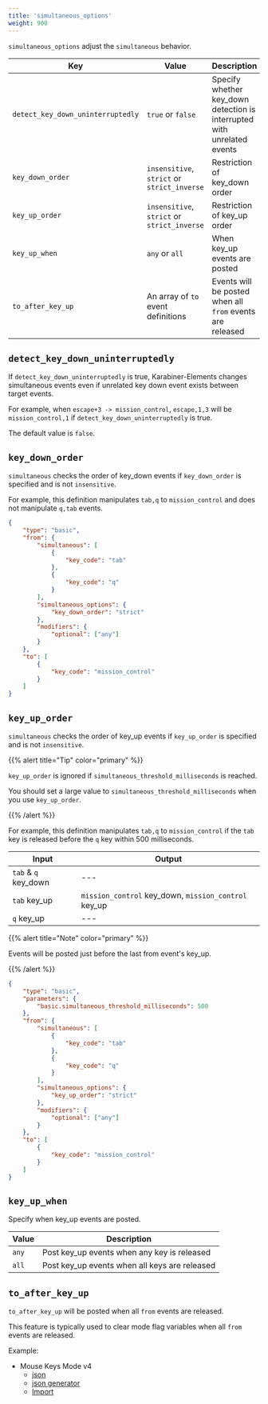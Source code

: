 ```yaml
---
title: 'simultaneous_options'
weight: 900
---
```


`simultaneous_options` adjust the `simultaneous` behavior.

| Key                               | Value                                       | Description                                                             |
| --------------------------------- | ------------------------------------------- | ----------------------------------------------------------------------- |
| `detect_key_down_uninterruptedly` | `true` or `false`                           | Specify whether key_down detection is interrupted with unrelated events |
| `key_down_order`                  | `insensitive`, `strict` or `strict_inverse` | Restriction of key_down order                                           |
| `key_up_order`                    | `insensitive`, `strict` or `strict_inverse` | Restriction of key_up order                                             |
| `key_up_when`                     | `any` or `all`                              | When key_up events are posted                                           |
| `to_after_key_up`                 | An array of `to` event definitions          | Events will be posted when all `from` events are released               |

## `detect_key_down_uninterruptedly`

If `detect_key_down_uninterruptedly` is true, Karabiner-Elements changes simultaneous events even if unrelated key down event exists between target events.

For example, when `escape+3 -> mission_control`, `escape,1,3` will be `mission_control,1` if `detect_key_down_uninterruptedly` is true.

The default value is `false`.

## `key_down_order`

`simultaneous` checks the order of key_down events if `key_down_order` is specified and is not `insensitive`.

For example, this definition manipulates `tab,q` to `mission_control` and does not manipulate `q,tab` events.

```json
{
    "type": "basic",
    "from": {
        "simultaneous": [
            {
                "key_code": "tab"
            },
            {
                "key_code": "q"
            }
        ],
        "simultaneous_options": {
            "key_down_order": "strict"
        },
        "modifiers": {
            "optional": ["any"]
        }
    },
    "to": [
        {
            "key_code": "mission_control"
        }
    ]
}
```

## `key_up_order`

`simultaneous` checks the order of key_up events if `key_up_order` is specified and is not `insensitive`.

{{% alert title="Tip" color="primary" %}}

`key_up_order` is ignored if `simultaneous_threshold_milliseconds` is reached.

You should set a large value to `simultaneous_threshold_milliseconds` when you use `key_up_order`.

{{% /alert %}}

For example, this definition manipulates `tab,q` to `mission_control` if the `tab` key is released before the `q` key within 500 milliseconds.

| Input                | Output                                               |
| -------------------- | ---------------------------------------------------- |
| `tab` & `q` key_down | ---                                                  |
| `tab` key_up         | `mission_control` key_down, `mission_control` key_up |
| `q` key_up           | ---                                                  |

{{% alert title="Note" color="primary" %}}

Events will be posted just before the last from event's key_up.

{{% /alert %}}

```json
{
    "type": "basic",
    "parameters": {
        "basic.simultaneous_threshold_milliseconds": 500
    },
    "from": {
        "simultaneous": [
            {
                "key_code": "tab"
            },
            {
                "key_code": "q"
            }
        ],
        "simultaneous_options": {
            "key_up_order": "strict"
        },
        "modifiers": {
            "optional": ["any"]
        }
    },
    "to": [
        {
            "key_code": "mission_control"
        }
    ]
}
```

## `key_up_when`

Specify when key_up events are posted.

| Value | Description                                   |
| ----- | --------------------------------------------- |
| `any` | Post key_up events when any key is released   |
| `all` | Post key_up events when all keys are released |

## `to_after_key_up`

`to_after_key_up` will be posted when all `from` events are released.

This feature is typically used to clear mode flag variables when all `from` events are released.

Example:

-   Mouse Keys Mode v4
    -   [json](https://github.com/pqrs-org/KE-complex_modifications/blob/master/public/json/mouse_keys_mode_v4.json)
    -   [json generator](https://github.com/pqrs-org/KE-complex_modifications/blob/master/src/json/mouse_keys_mode_v4.json.rb)
    -   [Import](https://ke-complex-modifications.pqrs.org/#mouse_keys_mode_v4)
